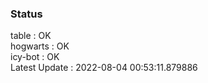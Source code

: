 ### Status


table : OK  
hogwarts : OK  
icy-bot : OK  
Latest Update : 2022-08-04 00:53:11.879886
